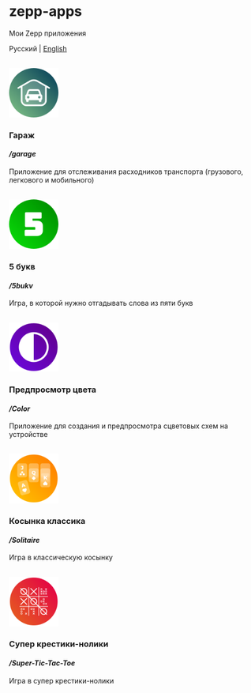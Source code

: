 # zepp-apps
Мои Zepp приложения

Русский | [English](./README-en.md)

<br>
<img src="./garage/assets/common.r/icon.png" alt="image" width="100" height="auto">

### Гараж
#### _/garage_
Приложение для отслеживания расходников транспорта (грузового, легкового и мобильного)

<br>
<img src="./5bukv/assets/default.r/icon.png" alt="image" width="100" height="auto">

### 5 букв
#### _/5bukv_
Игра, в которой нужно отгадывать слова из пяти букв

<br>
<img src="./Color/assets/default.r/icon.png" alt="image" width="100" height="auto">

### Предпросмотр цвета
#### _/Color_
Приложение для создания и предпросмотра сцветовых схем на устройстве

<br>
<img src="./Solitaire/assets/default.r/icon.png" alt="image" width="100" height="auto">

### Косынка классика
#### _/Solitaire_
Игра в классическую косынку

<br>
<img src="./Super-Tic-Tac-Toe/assets/default.r/icon.png" alt="image" width="100" height="auto">

### Супер крестики-нолики
#### _/Super-Tic-Tac-Toe_
Игра в супер крестики-нолики
